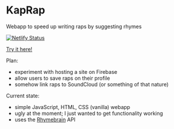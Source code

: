 # KapRap
Webapp to speed up writing raps by suggesting rhymes

[![Netlify Status](https://api.netlify.com/api/v1/badges/d3119980-98f9-4685-9950-571fc4e5d4b3/deploy-status)](https://app.netlify.com/sites/kaprap/deploys)

<a href="https://kaprap.netlify.app" target="_blank">Try it here!</a>

Plan:
* experiment with hosting a site on Firebase
* allow users to save raps on their profile
* somehow link raps to SoundCloud (or something of that nature)

Current state:
 * simple JavaScript, HTML, CSS (vanilla) webapp
 * ugly at the moment; I just wanted to get functionality working
 * uses the [Rhymebrain](https://rhymebrain.com/) API
